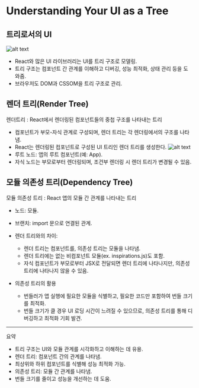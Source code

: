 # Understanding Your UI as a Tree

## 트리로서의 UI
![alt text](image.png)
- React와 많은 UI 라이브러리는 UI를 트리 구조로 모델링.
- 트리 구조는 컴포넌트 간 관계를 이해하고 디버깅, 성능 최적화, 상태 관리 등을 도와줌.
- 브라우저도 DOM과 CSSOM을 트리 구조로 관리.
 

## 렌더 트리(Render Tree)
렌더트리 : React에서 렌더링된 컴포넌트들의 중첩 구조를 나타내는 트리
- 컴포넌트가 부모-자식 관계로 구성되며, 렌더 트리는 각 렌더링에서의 구조를 나타냄.
- React는 렌더링된 컴포넌트로 구성된 UI 트리인 렌더 트리를 생성한다.
![alt text](image-1.png)
 - 루트 노드: 앱의 루트 컴포넌트(예: App).
- 자식 노드는 부모로부터 렌더링되며, 조건부 렌더링 시 렌더 트리가 변경될 수 있음.

## 모듈 의존성 트리(Dependency Tree)
모듈 의존성 트리 : React 앱의 모듈 간 관계를 나타내는 트리

- 노드: 모듈.
- 브랜치: import 문으로 연결된 관계.
- 렌더 트리와의 차이:
    - 렌더 트리는 컴포넌트를, 의존성 트리는 모듈을 나타냄.
     - 렌더 트리에는 없는 비컴포넌트 모듈(ex. inspirations.js)도 포함.
    - 자식 컴포넌트가 부모로부터 JSX로 전달되면 렌더 트리에 나타나지만, 의존성 트리에 나타나지 않을 수 있음.

- 의존성 트리의 활용

    - 번들러가 앱 실행에 필요한 모듈을 식별하고, 필요한 코드만 포함하여 번들 크기를 최적화.
    - 번들 크기가 클 경우 UI 로딩 시간이 느려질 수 있으므로, 의존성 트리를 통해 디버깅하고 최적화 기회 발견.

---
요약

- 트리 구조는 UI와 모듈 관계를 시각화하고 이해하는 데 유용.
- 렌더 트리: 컴포넌트 간의 관계를 나타냄.
- 최상위와 하위 컴포넌트를 식별해 성능 최적화 가능.
- 의존성 트리: 모듈 간 관계를 나타냄.
- 번들 크기를 줄이고 성능을 개선하는 데 도움.
